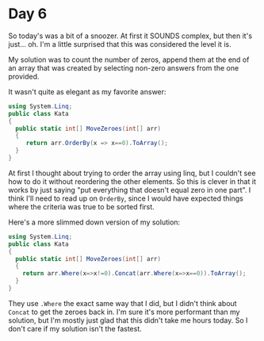 ﻿# Day 6

So today's was a bit of a snoozer. At first it SOUNDS complex, but then it's just... oh. I'm a little surprised that this was considered the level it is.

My solution was to count the number of zeros, append them at the end of an array that was created by selecting non-zero answers from the one provided.

It wasn't quite as elegant as my favorite answer:

```c#
using System.Linq;
public class Kata
{
  public static int[] MoveZeroes(int[] arr)
  {
     return arr.OrderBy(x => x==0).ToArray();
  }
}
```

At first I thought about trying to order the array using linq, but I couldn't see how to do it without reordering the other elements. So this is clever in that it works by just saying "put everything that doesn't equal zero in one part". I think I'll need to read up on `OrderBy`, since I would have expected things where the criteria was true to be sorted first.

Here's a more slimmed down version of my solution:

```c#
using System.Linq;
public class Kata
{
  public static int[] MoveZeroes(int[] arr)
  {
    return arr.Where(x=>x!=0).Concat(arr.Where(x=>x==0)).ToArray();
  }
}
```

They use `.Where` the exact same way that I did, but I didn't think about `Concat` to get the zeroes back in. I'm sure it's more performant than my solution, but I'm mostly just glad that this didn't take me hours today. So I don't care if my solution isn't the fastest.